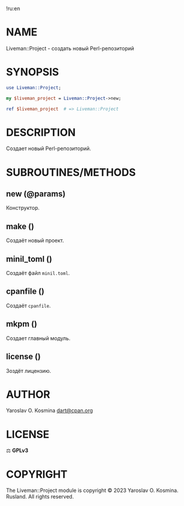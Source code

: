 !ru:en
# NAME

Liveman::Project - создать новый Perl-репозиторий

# SYNOPSIS

```perl
use Liveman::Project;

my $liveman_project = Liveman::Project->new;

ref $liveman_project  # => Liveman::Project
```

# DESCRIPTION

Создает новый Perl-репозиторий.

# SUBROUTINES/METHODS

## new (@params)

Конструктор.

## make ()

Создаёт новый проект.

## minil_toml ()

Создаёт файл `minil.toml`.

## cpanfile ()

Создаёт `cpanfile`.

## mkpm ()

Создает главный модуль.

## license ()

Зоздёт лицензию.

# AUTHOR

Yaroslav O. Kosmina <dart@cpan.org>

# LICENSE

⚖ **GPLv3**

# COPYRIGHT

The Liveman::Project module is copyright © 2023 Yaroslav O. Kosmina. Rusland. All rights reserved.
